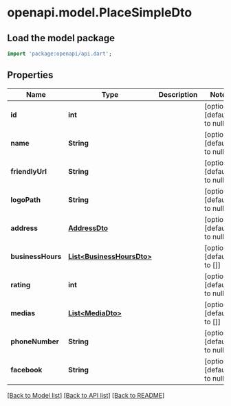 # openapi.model.PlaceSimpleDto

## Load the model package
```dart
import 'package:openapi/api.dart';
```

## Properties
Name | Type | Description | Notes
------------ | ------------- | ------------- | -------------
**id** | **int** |  | [optional] [default to null]
**name** | **String** |  | [optional] [default to null]
**friendlyUrl** | **String** |  | [optional] [default to null]
**logoPath** | **String** |  | [optional] [default to null]
**address** | [**AddressDto**](AddressDto.md) |  | [optional] [default to null]
**businessHours** | [**List&lt;BusinessHoursDto&gt;**](BusinessHoursDto.md) |  | [optional] [default to []]
**rating** | **int** |  | [optional] [default to null]
**medias** | [**List&lt;MediaDto&gt;**](MediaDto.md) |  | [optional] [default to []]
**phoneNumber** | **String** |  | [optional] [default to null]
**facebook** | **String** |  | [optional] [default to null]

[[Back to Model list]](../README.md#documentation-for-models) [[Back to API list]](../README.md#documentation-for-api-endpoints) [[Back to README]](../README.md)


